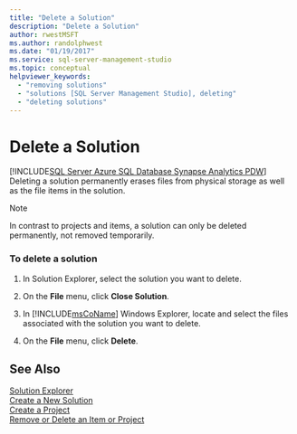 ```yaml
---
title: "Delete a Solution"
description: "Delete a Solution"
author: rwestMSFT
ms.author: randolphwest
ms.date: "01/19/2017"
ms.service: sql-server-management-studio
ms.topic: conceptual
helpviewer_keywords:
  - "removing solutions"
  - "solutions [SQL Server Management Studio], deleting"
  - "deleting solutions"
---
```

# Delete a Solution
[!INCLUDE[SQL Server Azure SQL Database Synapse Analytics PDW](../includes/applies-to-version/sql-asdb-asdbmi-asa-pdw.md)]
Deleting a solution permanently erases files from physical storage as well as the file items in the solution.  
  
> [!NOTE]  
> In contrast to projects and items, a solution can only be deleted permanently, not removed temporarily.  
  
### To delete a solution  
  
1.  In Solution Explorer, select the solution you want to delete.  
  
2.  On the **File** menu, click **Close Solution**.  
  
3.  In [!INCLUDE[msCoName](../includes/msconame-md.md)] Windows Explorer, locate and select the files associated with the solution you want to delete.  
  
4.  On the **File** menu, click **Delete**.  
  
## See Also  
[Solution Explorer](solution-explorer.md)  
[Create a New Solution](create-a-new-solution.md)  
[Create a Project](create-a-project.md)  
[Remove or Delete an Item or Project](remove-or-delete-an-item-or-project.md)  
  
